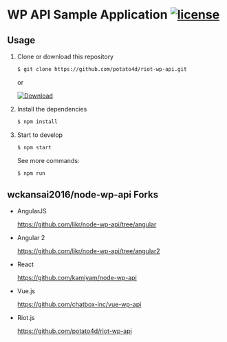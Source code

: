 # WP API Sample Application [![license](https://img.shields.io/github/license/potato4d/riot-wp-api.svg)](https://github.com/potato4d/riot-wp-api/blob/master/LICENSE)

## Usage

1. Clone or download this repository

    ```bash
    $ git clone https://github.com/potato4d/riot-wp-api.git
    ```

    or

    [![Download](https://img.shields.io/badge/Download-v1.0.0-brightgreen.svg)](https://github.com/potato4d/riot-wp-api/archive/master.zip)

2. Install the dependencies

    ```bash
    $ npm install
    ```

3. Start to develop

    ```bash
    $ npm start
    ```

    See more commands:

    ```bash
    $ npm run
    ```

## wckansai2016/node-wp-api Forks

- AngularJS

    https://github.com/likr/node-wp-api/tree/angular

- Angular 2

    https://github.com/likr/node-wp-api/tree/angular2

- React

    https://github.com/kamiyam/node-wp-api

- Vue.js

    https://github.com/chatbox-inc/vue-wp-api

- Riot.js

    https://github.com/potato4d/riot-wp-api
